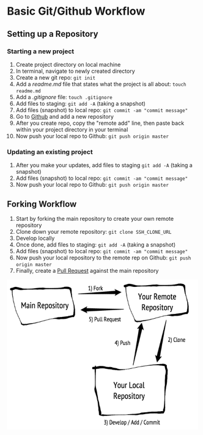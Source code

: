 # Basic Git/Github Workflow

## Setting up a Repository

### Starting a new project

1. Create project directory on local machine
1. In terminal, navigate to newly created directory
1. Create a new git repo: `git init`
1. Add a *readme.md* file that states what the project is all about: `touch readme.md`
1. Add a *.gitignore* file: `touch .gitignore`
1. Add files to staging: `git add -A` (taking a snapshot)
1. Add files (snapshot) to local repo: `git commit -am "commit message"`
1. Go to [Github](http://www.github.com) and add a new repository
1. After you create repo, copy the "remote add" line, then paste back within your project directory in your terminal
1. Now push your local repo to Github: `git push origin master`

### Updating an existing project

1. After you make your updates, add files to staging `git add -A` (taking a snapshot)
1. Add files (snapshot) to local repo: `git commit -am "commit message"`
1. Now push your local repo to Github: `git push origin master`

## Forking Workflow

1. Start by forking the main repository to create your own remote repository
1. Clone down your remote repository: `git clone SSH_CLONE_URL`
1. Develop locally
1. Once done, add files to staging: `git add -A` (taking a snapshot)
1. Add files (snapshot) to local repo: `git commit -am "commit message"`
1. Now push your local repository to the remote rep on Github: `git push origin master`
1. Finally, create a [Pull Request](https://help.github.com/articles/creating-a-pull-request/) against the main repository

![git fork workflow](git-fork-workflow.png)
